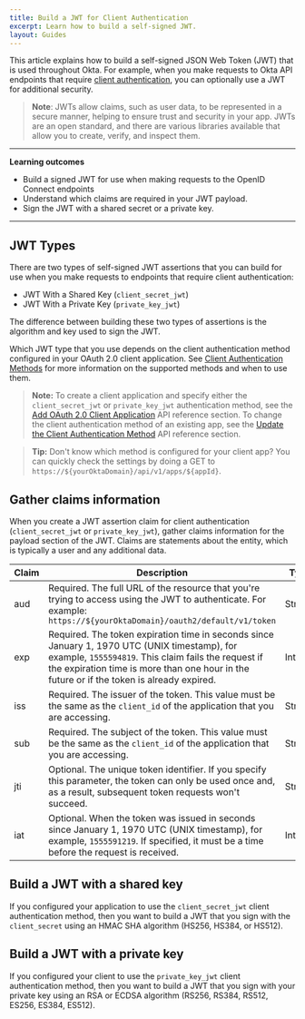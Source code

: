 ```yaml
---
title: Build a JWT for Client Authentication
excerpt: Learn how to build a self-signed JWT.
layout: Guides
---
```


This article explains how to build a self-signed JSON Web Token (JWT) that is used throughout Okta. For example, when you make requests to Okta API endpoints that require [client authentication](/docs/reference/api/oidc/#client-authentication-methods), you can optionally use a JWT for additional security.

> **Note**: JWTs allow claims, such as user data, to be represented in a secure manner, helping to ensure trust and security in your app. JWTs are an open standard, and there are various libraries available that allow you to create, verify, and inspect them.

---

**Learning outcomes**

* Build a signed JWT for use when making requests to the OpenID Connect endpoints
* Understand which claims are required in your JWT payload.
* Sign the JWT with a shared secret or a private key.





---

## JWT Types

There are two types of self-signed JWT assertions that you can build for use when you make requests to endpoints that require client authentication:

* JWT With a Shared Key (`client_secret_jwt`)
* JWT With a Private Key (`private_key_jwt`)

The difference between building these two types of assertions is the algorithm and key used to sign the JWT.

Which JWT type that you use depends on the client authentication method configured in your OAuth 2.0 client application. See [Client Authentication Methods](/docs/reference/api/oidc/#client-authentication-methods) for more information on the supported methods and when to use them.

> **Note:** To create a client application and specify either the `client_secret_jwt` or `private_key_jwt` authentication method, see the [Add OAuth 2.0 Client Application](/docs/reference/api/apps/#add-oauth-2-0-client-application) API reference section. To change the client authentication method of an existing app, see the [Update the Client Authentication Method](/docs/reference/api/apps/#update-the-client-authentication-method) API reference section.

> **Tip:** Don't know which method is configured for your client app? You can quickly check the settings by doing a GET to `https://${yourOktaDomain}/api/v1/apps/${appId}`.

## Gather claims information

When you create a JWT assertion claim for client authentication (`client_secret_jwt` or `private_key_jwt`), gather claims information for the payload section of the JWT. Claims are statements about the entity, which is typically a user and any additional data. 

| Claim    | Description                                                  | Type        |
|----------|--------------------------------------------------------------|-------------|
| aud      | Required. The full URL of the resource that you're trying to access using the JWT to authenticate. For example: `https://${yourOktaDomain}/oauth2/default/v1/token` | String  |
| exp      | Required. The token expiration time in seconds since January 1, 1970 UTC (UNIX timestamp), for example, `1555594819`. This claim fails the request if the expiration time is more than one hour in the future or if the token is already expired.            | Integer     |
| iss      | Required. The issuer of the token. This value must be the same as the `client_id` of the application that you are accessing.  | String      |
| sub      | Required. The subject of the token. This value must be the same as the `client_id` of the application that you are accessing. | String       |
| jti      | Optional. The unique token identifier. If you specify this parameter, the token can only be used once and, as a result, subsequent token requests won't succeed. | String    |
| iat      | Optional. When the token was issued in seconds since January 1, 1970 UTC (UNIX timestamp), for example, `1555591219`. If specified, it must be a time before the request is received. | Integer     |

## Build a JWT with a shared key

If you configured your application to use the `client_secret_jwt` client authentication method, then you want to build a JWT that you sign with the `client_secret` using an HMAC SHA algorithm (HS256, HS384, or HS512).

<StackSelector snippet="createclientsecretjwt"/>

## Build a JWT with a private key

If you configured your client to use the `private_key_jwt` client authentication method, then you want to build a JWT that you sign with your private key using an RSA or ECDSA algorithm (RS256, RS384, RS512, ES256, ES384, ES512).

<StackSelector snippet="createprivatekeyjwt" noSelector />
